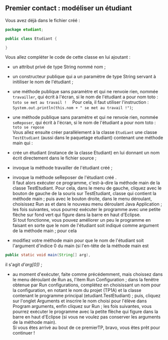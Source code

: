 ## Premier contact : modéliser un étudiant
Vous avez déjà dans le fichier créé :
```java
package etudiant;

public class Etudiant {

}
```
Vous allez compléter le code de cette classe en lui ajoutant :   
* un attribut privé de type String nommé nom ;
* un constructeur publique qui a un paramètre de type String servant à initiliser le nom de l'étudiant ;
* une méthode publique sans paramètre et qui ne renvoie rien, nommée `travailler`, qui écrit à l'écran, si le nom de l'étudiant a pour nom toto :
    ```toto se met au travail !  ``` 
Pour cela, il faut utiliser l'instruction : ```System.out.println(this.nom + " se met au travail !")```;
* une méthode publique sans paramètre et qui ne renvoie rien, nommée `seReposer`, qui écrit à l'écran, si le nom de l'étudiant a pour nom toto :
    ```toto se repose```   
Vous allez ensuite créer parallèlement à la classe `Etudiant` une classe `TestEtudiant` (aussi dans le paquetage etudiant) contenant une méthode main qui :
* crée un étudiant (instance de la classe Etudiant) en lui donnant un nom écrit directement dans le fichier source ;
* invoque la méthode travailler de l'étudiant créé ;
* invoque la méthode seReposer de l'étudiant créé .   
Il faut alors exécuter ce programme, c'est-à-dire la méthode main de la classe TestEtudiant. Pour cela, dans le menu de gauche, cliquez avec le bouton de gauche de la souris sur TestEtudiant, classe qui contient la méthode main ; puis avec le bouton droite, dans le menu déroulant, choisissez Run as et dans le nouveau menu déroulant Java Application ; les fois suivantes, vous pourrez exécuter le programme avec une petite flèche sur fond vert qui figure dans la barre en haut d'Eclipse.    
Si tout fonctionne, vous pouvez améliorer un peu le programme en faisant en sorte que le nom de l'étudiant soit indiqué comme argument de la méthode main ; pour cela

* modifiez votre méthode main pour que le nom de l'étudiant soit l'argument d'indice 0 du main (si l'en-tête de la méthode main est
```java
public static void main(String[] arg),
```
il s'agit *d'arg[0])* ;
* au moment d'exécuter, faite comme précédemment, mais choissez dans le menu déroulant de Run as, l'item Run Configuration ; dans la fenêtre obtenue par Run configurations, complétez en choisissant un nom pour la configuration, en notant le nom du projet (TP1A) et la classe contenant le programme principal (etudiant.TestEtudiant) ; puis, cliquez sur l'onglet Arguments et inscrire le nom choisi pour l'élève dans Program arguments, enfin cliquez sur Run ; les fois suivantes, vous pourrez exécuter le programme avec la petite flèche qui figure dans la barre en haut d'Eclipse (si vous ne voulez pas conserver les arguments de la méthode main).   
Si vous êtes arrivé au bout de ce premierTP, bravo, vous êtes prêt pour continuer !

